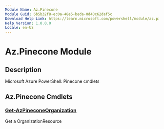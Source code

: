 ```yaml
---
Module Name: Az.Pinecone
Module Guid: 6b5b32f8-ec0a-48e5-beda-0d40c62daf5c
Download Help Link: https://learn.microsoft.com/powershell/module/az.pinecone
Help Version: 1.0.0.0
Locale: en-US
---
```


# Az.Pinecone Module
## Description
Microsoft Azure PowerShell: Pinecone cmdlets

## Az.Pinecone Cmdlets
### [Get-AzPineconeOrganization](Get-AzPineconeOrganization.md)
Get a OrganizationResource

